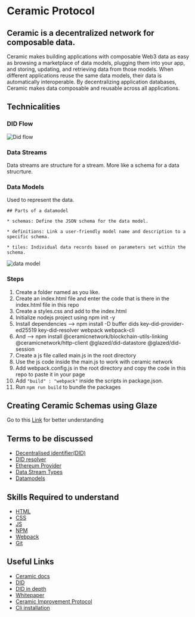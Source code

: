 # Ceramic Protocol

## Ceramic is a decentralized network for composable data.
Ceramic makes building applications with composable Web3 data as easy as browsing a marketplace of data models, plugging them into your app, and storing,
updating, and retrieving data from those models. When different applications reuse the same data models, 
their data is automatically interoperable. By decentralizing application databases, Ceramic makes data composable and reusable across all applications.


## Technicalities

### DID Flow

![Did flow](https://github.com/PriyathamVarma/NFT-Basics-to-Jedi/blob/main/Diagrams/did_flow.png)

### Data Streams

Data streams are structure for a stream. More like a schema for a data strucrture.

### Data Models

Used to represent the data.

```
## Parts of a datamodel

* schemas: Define the JSON schema for the data model.

* definitions: Link a user-friendly model name and description to a specific schema.

* tiles: Individual data records based on parameters set within the schema.

```
![data model](https://github.com/PriyathamVarma/NFT-Basics-to-Jedi/blob/main/Diagrams/data%20models.png)

### Steps

1. Create a folder named as you like.
2. Create an index.html file and enter the code that is there in the index.html file in this repo
3. Create a styles.css and add to the index.html
4. Initialize nodejs project using npm init -y
5. Install dependencies --> npm install -D buffer dids key-did-provider-ed25519 key-did-resolver webpack webpack-cli
6. And --> npm install @ceramicnetwork/blockchain-utils-linking @ceramicnetwork/http-client @glazed/did-datastore @glazed/did-session
7. Create a js file called main.js in the root directory
8. Use the js code inside the main.js to work with ceramic network
9. Add webpack.config.js in the root directory and copy the code in this repo to paste it in your page
10. Add ``` "build" : "webpack" ``` inside the scripts in package.json.
11. Run ``` npm run build ``` to bundle the packages


## Creating Ceramic Schemas using Glaze
Go to this [Link](https://developers.ceramic.network/tools/glaze/example/#__tabbed_1_2) for better understanding





## Terms to be discussed

- [Decentralised identifier(DID)](https://www.w3.org/TR/did-core/)
- [DID resolver](https://medium.com/decentralized-identity/a-universal-resolver-for-self-sovereign-identifiers-48e6b4a5cc3c)
- [Ethereum Provider](https://docs.unstoppabledomains.com/developer-toolkit/reference/ethereum-providers/)
- [Data Stream Types](https://en.wikipedia.org/wiki/Data_stream)
- [Datamodels](https://en.wikipedia.org/wiki/Data_model)


## Skills Required to understand

- [HTML](https://www.w3schools.com/html/default.asp)
- [CSS](https://www.w3schools.com/css/default.asp)
- [JS](https://www.w3schools.com/js/)
- [NPM](https://www.npmjs.com/)
- [Webpack](https://webpack.js.org/)
- [Git](https://github.com/)



## Useful Links
- [Ceramic docs](https://developers.ceramic.network/learn/welcome/)
- [DID](https://tykn.tech/decentralized-identifiers-dids/)
- [DID in depth](https://decentralized-id.com/web-standards/w3c/wg/did/decentralized-identifier/)
- [Whitepaper](https://github.com/WebOfTrustInfo/rwot2-id2020/blob/master/topics-and-advance-readings/DID-Whitepaper.md)
- [Ceramic Improvement Protocol](https://github.com/ceramicnetwork/CIP)
- [Cli installation](https://developers.ceramic.network/build/cli/installation/)
